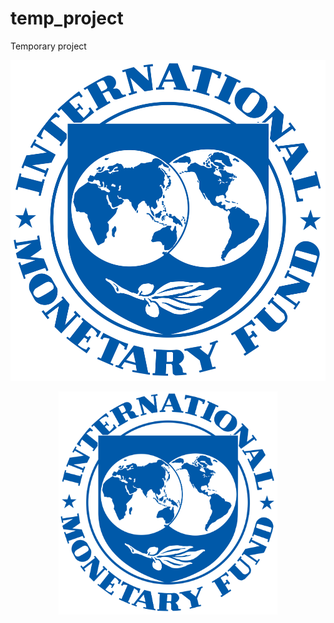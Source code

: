 # temp_project
Temporary project

![alt text](EN-logo_large_blue.png)

<p align="center">
  <img src="EN-logo_large_blue.png" width="350" title="IMF">
</p>
